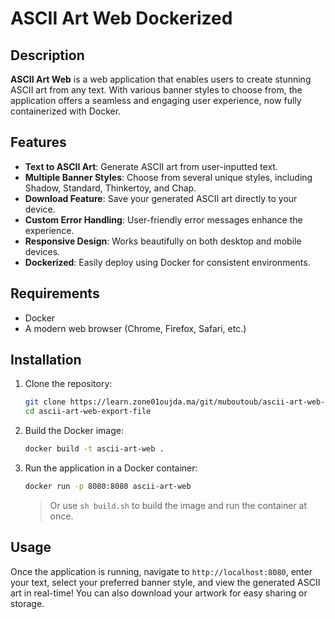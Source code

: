 # ASCII Art Web Dockerized

## Description

**ASCII Art Web** is a web application that enables users to create stunning ASCII art from any text. With various banner styles to choose from, the application offers a seamless and engaging user experience, now fully containerized with Docker.

## Features

- **Text to ASCII Art**: Generate ASCII art from user-inputted text.
- **Multiple Banner Styles**: Choose from several unique styles, including Shadow, Standard, Thinkertoy, and Chap.
- **Download Feature**: Save your generated ASCII art directly to your device.
- **Custom Error Handling**: User-friendly error messages enhance the experience.
- **Responsive Design**: Works beautifully on both desktop and mobile devices.
- **Dockerized**: Easily deploy using Docker for consistent environments.

## Requirements

- Docker
- A modern web browser (Chrome, Firefox, Safari, etc.)

## Installation

1. Clone the repository:

   ```bash
   git clone https://learn.zone01oujda.ma/git/muboutoub/ascii-art-web-export-file.git
   cd ascii-art-web-export-file
   ```

2. Build the Docker image:

   ```bash
   docker build -t ascii-art-web .
   ```

3. Run the application in a Docker container:

   ```bash
   docker run -p 8080:8080 ascii-art-web
   ```

   > Or use `sh build.sh` to build the image and run the container at once.

## Usage

Once the application is running, navigate to `http://localhost:8080`, enter your text, select your preferred banner style, and view the generated ASCII art in real-time! You can also download your artwork for easy sharing or storage.
